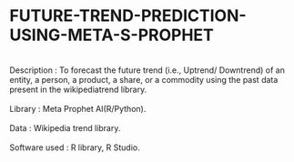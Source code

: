 # FUTURE-TREND-PREDICTION-USING-META-S-PROPHET
<br>
Description	: To forecast the future trend (i.e., Uptrend/ Downtrend) of an entity, a person, a product, a share, or a commodity using the past data present in the wikipediatrend library.<br><br>
Library 	: Meta Prophet AI(R/Python).<br><br>
Data	: Wikipedia trend library.<br><br>
Software used	: R library, R Studio.<br><br>
